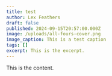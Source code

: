 ```yaml
---
title: test
author: Lex Feathers
draft: false
published: 2024-09-15T20:57:00.000Z
image: /uploads/all-fours-cover.png
image_caption: This is a test caption
tags: []
excerpt: This is the excerpt.
---
```

This is the content.
